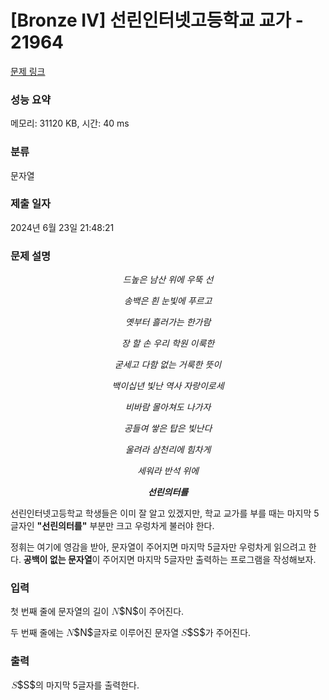 # [Bronze IV] 선린인터넷고등학교 교가 - 21964 

[문제 링크](https://www.acmicpc.net/problem/21964) 

### 성능 요약

메모리: 31120 KB, 시간: 40 ms

### 분류

문자열

### 제출 일자

2024년 6월 23일 21:48:21

### 문제 설명

<p style="text-align: center;"><em>드높은 남산 위에 우뚝 선</em></p>

<p style="text-align: center;"><em>송백은 흰 눈빛에 푸르고</em></p>

<p style="text-align: center;"><em>옛부터 흘러가는 한가람</em></p>

<p style="text-align: center;"><em>장 할 손 우리 학원 이룩한</em></p>

<p style="text-align: center;"><em>굳세고 다함 없는 거룩한 뜻이</em></p>

<p style="text-align: center;"><em>백이십년 빛난 역사 자랑이로세</em></p>

<p style="text-align: center;"><em>비바람 몰아쳐도 나가자</em></p>

<p style="text-align: center;"><em>공들여 쌓은 탑은 빛난다</em></p>

<p style="text-align: center;"><em>울려라 삼천리에 힘차게</em></p>

<p style="text-align: center;"><em>세워라 반석 위에</em></p>

<p style="text-align: center;"><em><strong>선린의터를</strong></em></p>

<p>선린인터넷고등학교 학생들은 이미 잘 알고 있겠지만, 학교 교가를 부를 때는 마지막 5글자인 <strong>"선린의터를"</strong> 부분만 크고 우렁차게 불러야 한다.</p>

<p>정휘는 여기에 영감을 받아, 문자열이 주어지면 마지막 5글자만 우렁차게 읽으려고 한다. <strong>공백이 없는 문자열</strong>이 주어지면 마지막 5글자만 출력하는 프로그램을 작성해보자.</p>

### 입력 

 <p>첫 번째 줄에 문자열의 길이 <mjx-container class="MathJax" jax="CHTML" style="font-size: 109%; position: relative;"><mjx-math class="MJX-TEX" aria-hidden="true"><mjx-mi class="mjx-i"><mjx-c class="mjx-c1D441 TEX-I"></mjx-c></mjx-mi></mjx-math><mjx-assistive-mml unselectable="on" display="inline"><math xmlns="http://www.w3.org/1998/Math/MathML"><mi>N</mi></math></mjx-assistive-mml><span aria-hidden="true" class="no-mathjax mjx-copytext">$N$</span></mjx-container>이 주어진다.</p>

<p>두 번째 줄에는 <mjx-container class="MathJax" jax="CHTML" style="font-size: 109%; position: relative;"><mjx-math class="MJX-TEX" aria-hidden="true"><mjx-mi class="mjx-i"><mjx-c class="mjx-c1D441 TEX-I"></mjx-c></mjx-mi></mjx-math><mjx-assistive-mml unselectable="on" display="inline"><math xmlns="http://www.w3.org/1998/Math/MathML"><mi>N</mi></math></mjx-assistive-mml><span aria-hidden="true" class="no-mathjax mjx-copytext">$N$</span></mjx-container>글자로 이루어진 문자열 <mjx-container class="MathJax" jax="CHTML" style="font-size: 109%; position: relative;"><mjx-math class="MJX-TEX" aria-hidden="true"><mjx-mi class="mjx-i"><mjx-c class="mjx-c1D446 TEX-I"></mjx-c></mjx-mi></mjx-math><mjx-assistive-mml unselectable="on" display="inline"><math xmlns="http://www.w3.org/1998/Math/MathML"><mi>S</mi></math></mjx-assistive-mml><span aria-hidden="true" class="no-mathjax mjx-copytext">$S$</span></mjx-container>가 주어진다.</p>

### 출력 

 <p><mjx-container class="MathJax" jax="CHTML" style="font-size: 109%; position: relative;"> <mjx-math class="MJX-TEX" aria-hidden="true"><mjx-mi class="mjx-i"><mjx-c class="mjx-c1D446 TEX-I"></mjx-c></mjx-mi></mjx-math><mjx-assistive-mml unselectable="on" display="inline"><math xmlns="http://www.w3.org/1998/Math/MathML"><mi>S</mi></math></mjx-assistive-mml><span aria-hidden="true" class="no-mathjax mjx-copytext">$S$</span></mjx-container>의 마지막 5글자를 출력한다.</p>


